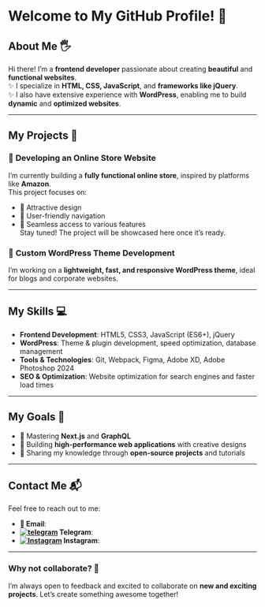 # Welcome to My GitHub Profile! 👋

## About Me 🖐️
Hi there! I’m a **frontend developer** passionate about creating **beautiful** and **functional websites**.  
✨ I specialize in **HTML, CSS, JavaScript**, and **frameworks like jQuery**.  
✨ I also have extensive experience with **WordPress**, enabling me to build **dynamic** and **optimized websites**.  

---

## My Projects 🚀

### 🔧 **Developing an Online Store Website**  
I’m currently building a **fully functional online store**, inspired by platforms like **Amazon**.  
This project focuses on:  
- 📌 Attractive design  
- 📌 User-friendly navigation  
- 📌 Seamless access to various features  
Stay tuned! The project will be showcased here once it’s ready.  

### 🔧 **Custom WordPress Theme Development**  
I’m working on a **lightweight, fast, and responsive WordPress theme**, ideal for blogs and corporate websites.  

---

## My Skills 💻

- **Frontend Development**: HTML5, CSS3, JavaScript (ES6+), jQuery  
- **WordPress**: Theme & plugin development, speed optimization, database management  
- **Tools & Technologies**: Git, Webpack, Figma, Adobe XD, Adobe Photoshop 2024  
- **SEO & Optimization**: Website optimization for search engines and faster load times  

---

## My Goals 🌟

- 🚀 Mastering **Next.js** and **GraphQL**  
- 🚀 Building **high-performance web applications** with creative designs  
- 🚀 Sharing my knowledge through **open-source projects** and tutorials  

---

## Contact Me 📬

Feel free to reach out to me:  
- **📧 Email**:   
- **[![telegram](https://img.icons8.com/?size=20&id=oWiuH0jFiU0R&format=png&color=000000)](https://t.me/mehdi_1887)  Telegram**:  
- **[![Instagram](https://img.icons8.com/?size=20&id=Xy10Jcu1L2Su&format=png&color=000000)](https://instagram.com/1887.mehdi) Instagram**: 

---

### Why not collaborate? 🤝  
I’m always open to feedback and excited to collaborate on **new and exciting projects**. Let’s create something awesome together!

